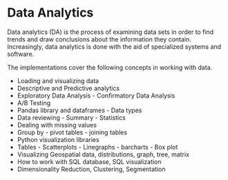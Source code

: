 # Data Analytics

Data analytics (DA) is the process of examining data sets in order to find trends and draw conclusions about the information they contain. Increasingly, data analytics is done with the aid of specialized systems and software.

The implementations cover the following concepts in working with data.

- Loading and visualizing data
- Descriptive and Predictive analytics
- Exploratory Data Analysis - Confirmatory Data Analysis
- A/B Testing
- Pandas library and dataframes - Data types
- Data reviewing - Summary - Statistics
- Dealing with missing values
- Group by - pivot tables - joining tables
- Python visualization libraries
- Tables - Scatterplots - Linegraphs - barcharts - Box plot
- Visualizing Geospatial data, distributions, graph, tree, matrix
- How to work with SQL database, SQL visualization
- Dimensionality Reduction, Clustering, Segmentation